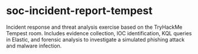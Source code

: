 # soc-incident-report-tempest
Incident response and threat analysis exercise based on the TryHackMe Tempest room. Includes evidence collection, IOC identification, KQL queries in Elastic, and forensic analysis to investigate a simulated phishing attack and malware infection.

